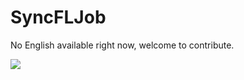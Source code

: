 # SyncFLJob

No English available right now, welcome to contribute.

<a href="https://gitee.com/mindspore/docs/blob/r1.3/docs/mindfl/api/source_en/java_api_syncfljob.md" target="_blank"><img src="https://gitee.com/mindspore/docs/raw/r1.3/resource/_static/logo_source.png"></a>